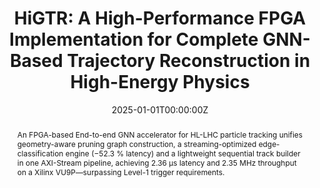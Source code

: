 ---
title: "HiGTR: A High-Performance FPGA Implementation for Complete GNN-Based Trajectory Reconstruction in High-Energy Physics"
authors:
  - Yun-Chen Yang
  - Hao-Chun Liang
  - Bo-Cheng Lai
date: "2025-01-01T00:00:00Z"
publishDate: "2025-01-01T00:00:00Z"
doi: ""
publication_types: ["conference-paper"]
publication: "Taiwan and Japan Conference on Circuits and Systems, TJCAS 2025"
publication_short: ""
abstract: >
  An FPGA-based End-to-end GNN accelerator for HL-LHC particle tracking unifies geometry-aware pruning graph construction, a streaming-optimized edge-classification engine (−52.3 % latency) and a lightweight sequential track builder in one AXI-Stream pipeline, achieving 2.36 μs latency and 2.35 MHz throughput on a Xilinx VU9P—surpassing Level-1 trigger requirements.
summary: FPGA-accelerated GNN pipeline for HL-LHC exceeding latency and throughput requirements.
tags: [FPGA, Graph Neural Networks, High-Energy Physics]
featured: true
url_pdf: uploads/tjcas_gnn_trajectory_reconstruction.pdf
url_code: ""
url_dataset: ""
url_poster: ""
url_project: ""
url_slides: ""
url_source: ""
url_video: ""
image:
  caption: "Architecture overview of HiGTR"
  focal_point: ""
  preview_only: false
projects: []
slides: ""
---